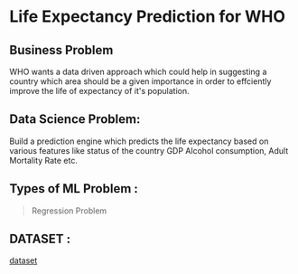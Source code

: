 # Life Expectancy Prediction for WHO

## Business Problem

WHO wants a data driven approach which could help in suggesting a country which area should be a given importance in order to effciently improve the life of expectancy of it's population.


## Data Science Problem:

Build a prediction engine which predicts the life expectancy based on various features like status of the country GDP Alcohol consumption, Adult Mortality Rate etc.

## Types of ML Problem :
> Regression Problem

## DATASET :
[dataset](https://github.com/nimahbub/LEP/blob/main/LifeExpectancyData.csv)
